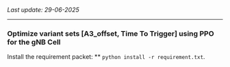 _Last update: 29-06-2025_

---
### Optimize variant sets [A3_offset, Time To Trigger] using PPO for the gNB Cell

Install the requirement packet:
** `python install -r requirement.txt`.